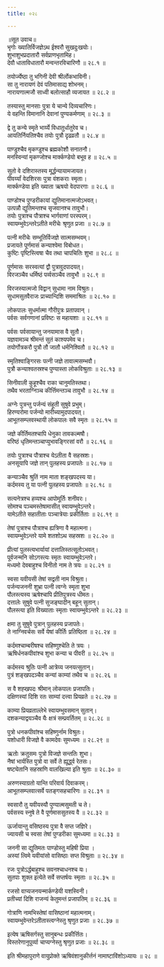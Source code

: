 ```yaml
---
title: ०२८

---
```

॥सूत उवाच॥  
भृगोः ख्यातिर्विजज्ञेऽथ ईश्वरौ सुखदुःखयोः।  
शुभाशुभप्रदातारौ सर्वप्राणभृतामिह।  
देवौ धाताविधातारौ मन्वन्तरविचारिणौ ॥ २८.१ ॥  

तयोर्ज्येष्ठा तु भगिनी देवी श्रीर्लोकभाविनी।  
सा तु नारायणं देवं पतिमासाद्य शोभनम्।  
नारायणात्मजौ साध्वी बलोत्साहौ व्यजायत ॥ २८.२ ॥  

तस्यास्तु मानसाः पुत्रा ये चान्ये दिव्यचारिणः।  
ये वहन्ति विमानानि देवानां पुण्यकर्मणाम् ॥ २८.३ ॥  

द्वे तु कन्ये स्मृते भार्य्ये विधातुर्धातुरेव च।  
आयतिर्नियतिश्चैव तयोः पुत्रौ दृढव्रतौ ॥ २८.४ ॥  

पाण्डुश्चैव मृकण्डुश्च ब्रह्मकोशौ सनातनौ।  
मनस्विन्यां मृकण्जोश्च मार्क्कण्डेयो बभूव ह ॥ २८.५ ॥  

सुतो वे दशिरास्तस्य मूर्द्धन्यायामजायत।  
पीवर्य्यां वेदशिरसः पुत्रा वंशकराः स्मृताः।  
मार्क्कण्डेया इति ख्याता ऋषयो वेदपारगाः ॥ २८.६ ॥  

पाण्डोश्च पुण्डरीकायां द्युतिमानात्मजोऽभवत्।  
उत्पन्नौ द्युतिमन्तश्च सृजवानश्च तावुभौ।  
तयोः पुत्राश्च पौत्राश्च भार्गवाणां परस्परम्।  
स्वायम्भुवेऽन्तरेऽतीते मरीचेः श्रृणुत प्रजाः ॥ २८.७ ॥  

पत्नी मरीचेः सम्भूतिर्विजज्ञे सात्मसम्भवम्।  
प्रजायते पूर्णमासं कन्याश्वेमा विबोधत।  
कुष्टिः पृष्टिस्त्विषा चैव तथा चापचितिः शुभा ॥ २८.८ ॥  

पूर्णमासः सरस्वत्यां द्वौ पुत्रावुदपादयत्।  
विरजञ्चैव धर्मिष्ठं पर्व्वसञ्चैव तावुभौ ॥ २८.९ ॥  

विरजस्यात्मजो विद्वान् सुधामा नाम विश्रुतः।  
सुधामसुतवैराजः प्राच्यान्दिशि सममाश्रितः ॥ २८.१० ॥  

लोकपालः सुधर्मात्मा गौरीपुत्रः प्रतापवान् ।  
पर्वसः सर्वगणानां प्रविष्टः स महायशाः ॥ २८.११ ॥  

पर्वसः पर्वसायान्तु जनयामास वै सुतौ।  
यज्ञवामञ्च श्रीमन्तं सुतं काश्यपमेव च।  
तयोर्गोत्रकरौ पुत्रौ तौ जातौ धर्मनिश्वितौ ॥ २८.१२ ॥  

स्मृतिश्वाङ्गिरसः पत्नी जज्ञे तावात्मसम्भवौ।  
पुत्रौ कन्याश्वतस्रश्च पुण्यास्ता लोकविश्रुताः ॥ २८.१३ ॥  

सिनीवाली कुहूश्चैव राका चानुमतिस्तथा।  
तथैव भरताग्निञ्च कीर्त्तिमन्तञ्च तावुभौ ॥ २८.१४ ॥  

अग्नेः पुत्रन्तु पर्जन्यं संहूती सुषुवे प्रभुम्।  
हिरण्यरोमा पर्जन्यो मारीच्यामुदपादयत्।  
आभूतसम्प्लवस्थायी लोकपालः सवै स्मृतः ॥ २८.१५ ॥  

जज्ञे कीर्तिमतश्चापि धेनुका तावकल्मषौ।  
वरिष्ठं धृतिमन्तञ्चाप्युभावङ्गिरसां वरौ ॥ २८.१६ ॥  

तयोः पुत्राश्च पौत्राश्च येऽतीता वै सहस्रशः।  
अनसूयापि जज्ञे तान् पुलहस्य प्रजापतेः ॥ २८.१७ ॥  

कन्याञ्चैव श्रुतिं नाम माता शङ्खपदस्य या।  
कर्दमस्य तु या पत्नी पुलहस्य प्रजापतेः ॥ २८.१८ ॥  

सत्यनेत्रश्च हव्यश्च आपोमूर्तिः शनीवरः।  
सोमश्च पञ्चमस्तेषामासीत् स्वायम्भुवेऽन्तरे।  
यामेऽतीते सहातीताः पञ्चात्रेयाः प्रकीर्तिताः ॥ २८.१९ ॥  

तेषां पुत्राश्च पौत्राश्च ह्यत्रिणा वै महात्मना।  
स्वायम्भुवेऽन्तरे यामे शतशोऽथ सहस्रशः ॥ २८.२० ॥  

प्रीत्यां पुलस्त्यभार्यायां दत्तालिस्तत्सूतोऽभवत्।  
पूर्वजन्मनि सोऽगस्त्यः स्मृतः स्वायम्भुवेऽन्तरे।  
मध्यमो देवबाहुश्च विनीतो नाम ते त्रयः ॥ २८.२१ ॥  

स्वसा यवीयसी तेषां सद्वती नाम विश्रुता।  
पर्जन्यजननी शुभ्रा पत्नी त्वग्नेः स्मृता शुभा  
पौलस्त्यस्य ऋषेश्चापि प्रीतिपुत्रस्य धीमतः।  
दत्तालेः सुषुवे पत्नी सुजङ्घादीन् बहून् सुतान्।  
पौलस्त्या इति विख्याताः स्मृताः स्वायम्भुवेऽन्तरे ॥ २८.२३ ॥  

क्षमा तु सुषुवे पुत्रान् पुलहस्य प्रजापतेः।  
ते नाग्निवर्चसः सर्वे येषां कीर्तिः प्रतिष्ठिता ॥ २८.२४ ॥  

कर्दमश्चाम्बरीषश्च सहिष्णुश्चेति ते त्रयः ।  
ऋषिर्धनकपीवांश्च शुभा कन्या च पीवरी ॥ २८.२५ ॥  

कर्दमस्य श्रुतिः पत्नी आत्रेय्य जनयत्सुतान्।  
पुत्रं शङ्खपदञ्चैव कन्यां काम्यां तथैव च ॥ २८.२६ ॥  

स वै शह्खपदः श्रीमान् लोकपालः प्रजापतिः।  
दक्षिणस्यां दिशि रतः साम्यां दत्त्वा प्रियव्रते ॥ २८.२७ ॥  

काम्या प्रियव्रताल्लेभे स्वायम्भुवसमान् सुतान्।  
दशकन्याद्वयञ्चैव यैः क्षत्रं सम्प्रवर्तितम् ॥ २८.२८ ॥  

पुत्रो धनकपीवांश्च सहिष्णुर्नाम विश्रुतः।  
यशोधारी विजज्ञे वै कामदेवः सुमध्यमः ॥ २८.२९ ॥  

ऋतोः क्रतुसमः पुत्रो विजज्ञे सन्ततिः शुभा।  
नैषां भार्यस्ति पुत्रो वा सर्वे ते ह्यूर्द्ध्व रेतसः।  
षष्ट्येतानि सहस्राणि वालखिल्या इति श्रुताः ॥ २८.३० ॥  

अरुणस्याग्रतो यान्ति परिवार्य दिवाकरम्।  
आभूतसम्प्लवात्सर्वे पतङ्गसहचारिणः ॥ २८.३१ ॥  

स्वसारौ तु यवीयस्यौ पुण्यात्मसुमती च ते।  
पर्वसस्य स्नुषे ते वै पूर्णमाससुतस्य वै ॥ २८.३२ ॥  

ऊर्जायान्तु वसिष्ठस्य पुत्रा वै सप्त जज्ञिरे।  
ज्यायसी च स्वसा तेषां पुण्डरीका सुमध्यमा ॥ २८.३३ ॥  

जननी सा द्युतिमतः पाण्डोस्तु महिषी प्रिया ।  
अस्यां त्विमे यवीयांसो वासिष्ठाः सप्त विश्रुताः ॥ २८.३४ ॥  

रजः पुत्रोऽर्द्धबाहुश्च सवनश्चाधनश्च यः।  
सुतपाः शुक्ल इत्येते सर्वे सप्तर्षयः स्मृताः ॥ २८.३५ ॥  

रजसो वाप्यजनयन्मार्कण्डेयी यशस्विनी।  
प्रतीच्यां दिशि राजन्यं केतुमन्तं प्रजापतिम् ॥ २८.३६ ॥  

गोत्राणि नामभिस्तेषां वासिष्ठानां महात्मनाम्।  
स्वायम्भुवेन्तरेऽतीतास्त्वग्नेस्तु श्रृणुत प्रजाः ॥ २८.३७ ॥  

इत्येष ऋषिसर्गस्तु सानुबन्धः प्रकीर्त्तितः।  
विस्तरेणानुपूर्व्या चाप्यग्नेस्तु श्रृणुत प्रजाः ॥ २८.३८ ॥  

इति श्रीमहापुराणे वायुप्रोक्ते ऋषिवंशानुकीर्त्तनं नामाष्टाविंशोऽध्यायः ॥ २८ ॥